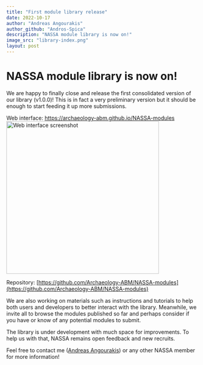 ```yaml
---
title: "First module library release"
date: 2022-10-17
author: "Andreas Angourakis"
author_github: "Andros-Spica"
description: "NASSA module library is now on!"
image_src: "library-index.png"
layout: post
---
```

# NASSA module library is now on!

We are happy to finally close and release the first consolidated version of our library (v1.0.0)! This is in fact a very preliminary version but it should be enough to start feeding it up more submissions.

Web interface: <a href="https://archaeology-abm.github.io/NASSA-modules">
    https://archaeology-abm.github.io/NASSA-modules
    <br>
    <img src="https://archaeology-abm.github.io/NASSA-hub/assets/images/blog/library-index.png" alt="Web interface screenshot" width="400"/>
</a>

Repository: [https://github.com/Archaeology-ABM/NASSA-modules](https://github.com/Archaeology-ABM/NASSA-modules)

We are also working on materials such as instructions and tutorials to help both users and developers to better interact with the library. Meanwhile, we invite all to browse the modules published so far and perhaps consider if you have or know of any potential modules to submit.

The library is under development with much space for improvements. To help us with that, NASSA remains open feedback and new recruits.

Feel free to contact me ([Andreas Angourakis](https://github.com/Andros-Spica)) or any other NASSA member for more information!
